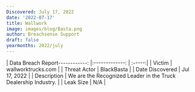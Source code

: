 ```yaml
---
Discovered: July 17, 2022
date: '2022-07-17'
title: Wallwork
image: images/blog/Basta.png
author: Breachsense Support
draft: false
yearmonths: 2022/july
---
```


| Data Breach Report------------:     |:-------------:    | :-----:|
| Victim      | wallworktrucks.com      | 
| Threat Actor      |  BlackBasta     | 
| Date Discovered      | Jul 17, 2022      | 
| Description      | We are the Recognized Leader in the Truck Dealership Industry.      | 
| Leak Size      | N/A      | 

